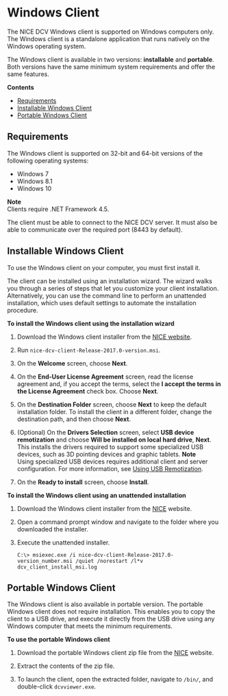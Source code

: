 # Windows Client<a name="client-windows"></a>

The NICE DCV Windows client is supported on Windows computers only\. The Windows client is a standalone application that runs natively on the Windows operating system\.

The Windows client is available in two versions: **installable** and **portable**\. Both versions have the same minimum system requirements and offer the same features\.

**Contents**
+ [Requirements](#client-windows-requirements)
+ [Installable Windows Client](#client-windows-install)
+ [Portable Windows Client](#client-windows-portable)

## Requirements<a name="client-windows-requirements"></a>

The Windows client is supported on 32\-bit and 64\-bit versions of the following operating systems:
+ Windows 7
+ Windows 8\.1
+ Windows 10

**Note**  
Clients require \.NET Framework 4\.5\.

The client must be able to connect to the NICE DCV server\. It must also be able to communicate over the required port \(8443 by default\)\.

## Installable Windows Client<a name="client-windows-install"></a>

To use the Windows client on your computer, you must first install it\.

The client can be installed using an installation wizard\. The wizard walks you through a series of steps that let you customize your client installation\. Alternatively, you can use the command line to perform an unattended installation, which uses default settings to automate the installation procedure\.

**To install the Windows client using the installation wizard**

1. Download the Windows client installer from the [NICE website](https://www.nice-software.com/download/nice-dcv-2017)\.

1. Run `nice-dcv-client-Release-2017.0-version.msi`\.

1. On the **Welcome** screen, choose **Next**\.

1. On the **End\-User License Agreement** screen, read the license agreement and, if you accept the terms, select the **I accept the terms in the License Agreement** check box\. Choose **Next**\.

1. On the **Destination Folder** screen, choose **Next** to keep the default installation folder\. To install the client in a different folder, change the destination path, and then choose **Next**\.

1. \(Optional\) On the **Drivers Selection** screen, select **USB device remotization** and choose **Will be installed on local hard drive**, **Next**\. This installs the drivers required to support some specialized USB devices, such as 3D pointing devices and graphic tablets\.
**Note**  
Using specialized USB devices requires additional client and server configuration\. For more information, see [Using USB Remotization](using-usb.md)\.

1. On the **Ready to install** screen, choose **Install**\.

**To install the Windows client using an unattended installation**

1. Download the Windows client installer from the [NICE](https://www.nice-software.com/download/nice-dcv-2017) website\.

1. Open a command prompt window and navigate to the folder where you downloaded the installer\.

1. Execute the unattended installer\.

   ```
   C:\> msiexec.exe /i nice-dcv-client-Release-2017.0-version_number.msi /quiet /norestart /l*v dcv_client_install_msi.log
   ```

## Portable Windows Client<a name="client-windows-portable"></a>

The Windows client is also available in portable version\. The portable Windows client does not require installation\. This enables you to copy the client to a USB drive, and execute it directly from the USB drive using any Windows computer that meets the minimum requirements\.

**To use the portable Windows client**

1. Download the portable Windows client zip file from the [NICE](https://www.nice-software.com/download/nice-dcv-2017) website\.

1. Extract the contents of the zip file\.

1. To launch the client, open the extracted folder, navigate to `/bin/`, and double\-click `dcvviewer.exe`\.